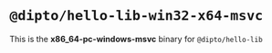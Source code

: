 # `@dipto/hello-lib-win32-x64-msvc`

This is the **x86_64-pc-windows-msvc** binary for `@dipto/hello-lib`

